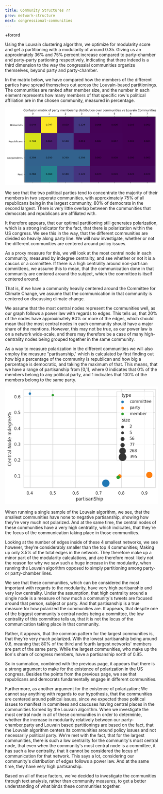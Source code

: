 ```yaml
---
title: Community Structures ??
prev: network-structure
next: congressional-communities
---
```

+forord

<!-- Louvain:   
            Confusion matrix
            Community size (power law) (farve efter parti?)
            Evt. statistisk tests
-->

Using the Louvain clustering algorithm, we optimize for modularity score and get a partitioning with a modularity of around 0.35. Giving us an approximately 36% and 75% percent increase compared to party-chamber and party-party partioning respectively, indicating that there indeed is a third dimension to the way the congressial communities organize themselves, beyond party and party-chamber.

In the matrix below, we have compared how the members of the different parties have spread themselves out across the Louvain-based partitionings. The communities are ranked after member size, and the number in each element represents how many members of that specific row's political affiliation are in the chosen community, measured in percentage.

![](/images/Matrix.png)

We see that the two political parties tend to concentrate the majority of their members in two seperate communities, with approximately 75% of all republicans being in the largest community, 80% of democrats in the second largest. There is very little overlap between the communities that democrats and republicans are affiliated with. 

It therefore appears, that our optimal partitioning still generates polarization, which is a strong indicator for the fact, that there is polarization within the US congress. We see this in the way, that the different communities are divided so heavily along party line. We will now investigate, whether or not the different communities are centered around policy issues. 

As a proxy measure for this, we will look at the most central node in each community, measured by indegree centrality, and see whether or not it is a caucus or a committee. If there is a high centrality around non-partisan committees, we assume this to mean, that the communication done in that community are centered around the subject, which the committee is itself centered around.

That is, if we have a community heavily centered around the Committee for Climate Change, we assume that the communication in that community is centered on discussing climate change. 

We assume that the most central nodes represent the communities well, as our graph follows a power law with regards to edges. This tells us, that 20% of the nodes have approximately 80% or more of the edges, which should mean that the most central nodes in each community should have a major share of the mentions. However, this may not be true, as our power law is on a network wide-scale, and there may therefore be a case of many high-centrality nodes being grouped together in the same community.

As a way to measure polarization in the different communities we will also employ the measure "partisanship," which is calculated by first finding out how big a percentage of the community is republican and how big a percentage is democratic, and taking the maximum of that. This means, that we have a range of partisanship from [0,1], where 0 indicates that 0% of the members belong to any political party, and 1 indicates that 100% of the members belong to the same party.


![](/images/LouvainGraf.png)

When running a single sample of the Louvain algorithm, we see, that the smallest communities have none to negative partisanship, showing how they're very much not polarized. And at the same time, the central nodes of these communities have a very high centrality, which indicates, that they're the focus of the communication taking place in those communities. 

Looking at the number of edges inside of these 4 smallest networks, we see however, they're considerably smaller than the top 4 communities; Making up only 3.5% of the total edges in the network. They therefore make up a minor part of the modularity calculations, and are therefore most likely not the reason for why we saw such a huge increase in the modularity, when running the Louvain algorithm opposed to simply partitioning among party- or party-chamber lines.

We see that these communities, which can be considered the most important with regards to the modularity, have very high partisanship and very low centrality. Under the assumption, that high centrality around a single node is a measure of how much a community's tweets are focused around that person, subject or party. And that partisanship is a true measure for how polarized the communities are. It appears, that despite one of the biggest community's central nodes being a committee, the low centrality of this committee tells us, that it is not the locus of the communication taking place in that community.

Rather, it appears, that the common pattern for the largest communities is, that they're very much polarized.  With the lowest partisanship being around 0.8, meaning that 80% of the third and fourth largest networks' members are part of the same party. While the largest communities, who make up the lion's share of congress members, have a partisanship north of 0.85.

So in summation, combined with the previous page, it appears that there is a strong argument to make for the existence of polarization in the US congress. Besides the points from the previous page, we see that republicans and democrats fundamentally engage in different communities. 

Furthermore, as another argument for the existence of polarization; We cannot say anything with regards to our hypothesis, that the communities are centered around political issues, since we expected these political issues to manifest in commitees and caucuses having central places in the communities formed by the Louvain algorithm. When we investigate the most central node in all of these communities in order to determinte, whether the increase in modularity relatively between our party-chamber,party and Louvain based partitionings are based on the fact, that the Louvain algorithm centers its communities around policy issues and not necessarily political party. We're met with the fact, that for the largest communities, there is such a low centrality for the community's most central node, that even when the community's most central node is a committee, it has such a low centrality, that it cannot be considered the locus of communication for that network. This says a lot, considering our community's distribution of edges follows a power law. And at the same time, they have very high partisanship. 

<!-- ^Skal lige omskrives, når kl ikke er 03 om morgenen, lol -->


Based on all of these factors, we've decided to investigate the communities through text analysis, rather than community measures, to get a better understanding of what binds these communities together.



<!--  -->



<!--
Lorem ipsum dolor sit amet, consectetur adipiscing elit. In nulla tellus, tempus sed lobortis quis, venenatis ac ante. Maecenas accumsan augue ultricies metus hendrerit, in ultrices urna fringilla. Suspendisse lobortis egestas magna, sit amet fermentum ligula tincidunt vitae. Suspendisse cursus non dui a vulputate. Cras vestibulum vulputate enim eu placerat. Ut scelerisque semper justo sit amet auctor. Aliquam sit amet iaculis tortor.

> Nulla in justo hendrerit, tincidunt mauris et, porta est. Donec in leo vitae est ultrices dapibus id nec tortor. Maecenas ut ipsum eu nisl cursus facilisis scelerisque eu ex. Aliquam euismod elementum libero, at vehicula ipsum.

Nam commodo lorem quis tortor euismod, ut ultrices orci aliquet. Sed eget dui nec sem ullamcorper convallis id nec ante. Aliquam ultricies a massa quis semper. Donec suscipit augue ut sagittis hendrerit. Aliquam erat volutpat. Proin aliquet maximus nibh, id aliquet justo maximus at. Sed accumsan ante id aliquam pellentesque. Aliquam nec hendrerit quam. Suspendisse maximus eros sollicitudin, accumsan turpis eu, blandit nulla. Nunc lorem elit, molestie at libero gravida, placerat consectetur ante. Sed tincidunt viverra tellus a vehicula.

Lorem ipsum dolor sit amet, consectetur adipiscing elit. Nam blandit lobortis turpis. Praesent porttitor, turpis eu posuere molestie, sem dolor scelerisque sapien, eu aliquet ante felis ac metus. Pellentesque semper ultricies urna. Aenean auctor, turpis ut convallis ultrices, eros tellus bibendum risus, eu varius velit ante et diam. In suscipit lorem orci, eu placerat nibh dignissim ut. Nullam consequat nisl dui, in ornare risus porttitor sed. Integer vitae nibh semper purus ultrices rutrum. Pellentesque non diam ornare, imperdiet elit a, tempus lacus. Suspendisse viverra euismod dapibus.
-->
